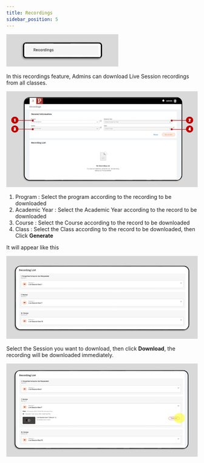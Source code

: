 ```yaml
---
title: Recordings
sidebar_position: 5
---
```

![](/img/menu-recording.png)

In this recordings feature, Admins can download Live Session recordings from all classes.

![](/img/1.-menu.png)

1. Program		: Select the program according to the recording to be downloaded
2. Academic Year	: Select the Academic Year according to the record to be downloaded
3. Course		: Select the Course according to the record to be downloaded
4. Class		: Select the Class according to the record to be downloaded, then Click **Generate**



It will appear like this

![](/img/2.-recording-list.png)

Select the Session you want to download, then click **Download**, the recording will be downloaded immediately.

![](/img/3.-download-recording.png)
